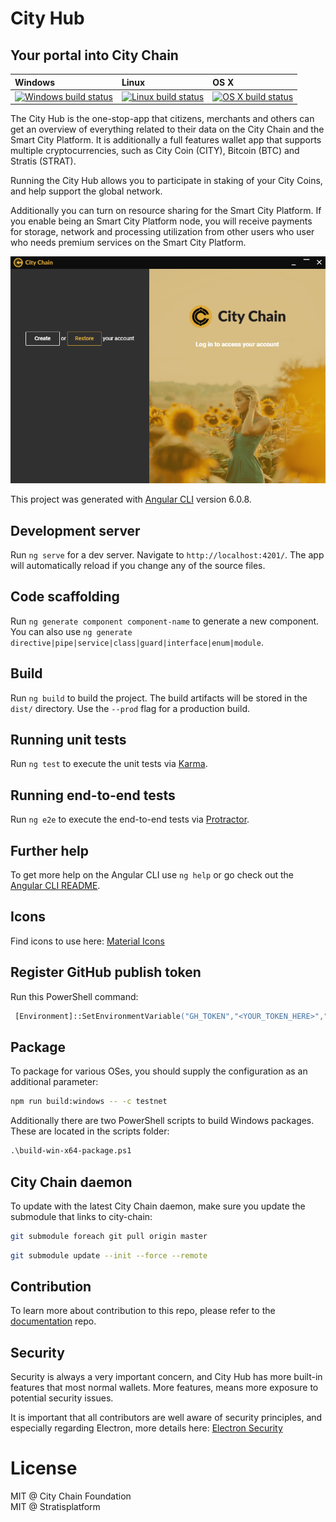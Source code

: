 City Hub
===============

Your portal into City Chain
----------------------------

| Windows | Linux | OS X |
| :---- | :------ | :---- |
[![Windows build status][1]][2] | [![Linux build status][3]][4] | [![OS X build status][5]][6] | 

[1]: https://ci.appveyor.com/api/projects/status/q795v9urpt9hw9j0/branch/master?svg=true
[2]: https://ci.appveyor.com/project/citychain/city-hub
[3]: https://travis-ci.org/CityChainFoundation/city-hub.svg?branch=master
[4]: https://travis-ci.org/CityChainFoundation/city-hub
[5]: https://travis-ci.org/CityChainFoundation/city-hub.svg?branch=master
[6]: https://travis-ci.org/CityChainFoundation/city-hub

The City Hub is the one-stop-app that citizens, merchants and others can get an overview of 
everything related to their data on the City Chain and the Smart City Platform.
It is additionally a full features wallet app that supports multiple cryptocurrencies, 
such as City Coin (CITY), Bitcoin (BTC) and Stratis (STRAT).

Running the City Hub allows you to participate in staking of your City Coins, and help 
support the global network. 

Additionally you can turn on resource sharing for the Smart City Platform. If you enable 
being an Smart City Platform node, you will receive payments for storage, network and 
processing utilization from other users who user who needs premium services on the 
Smart City Platform.

![City Hub screenshot (2018-07-18)](doc/images/2018-07-18.png "City Hub (2018-07-18)")

This project was generated with [Angular CLI](https://github.com/angular/angular-cli) version 6.0.8.

## Development server

Run `ng serve` for a dev server. Navigate to `http://localhost:4201/`. The app will automatically reload if you change any of the source files.

## Code scaffolding

Run `ng generate component component-name` to generate a new component. You can also use `ng generate directive|pipe|service|class|guard|interface|enum|module`.

## Build

Run `ng build` to build the project. The build artifacts will be stored in the `dist/` directory. Use the `--prod` flag for a production build.

## Running unit tests

Run `ng test` to execute the unit tests via [Karma](https://karma-runner.github.io).

## Running end-to-end tests

Run `ng e2e` to execute the end-to-end tests via [Protractor](http://www.protractortest.org/).

## Further help

To get more help on the Angular CLI use `ng help` or go check out the [Angular CLI README](https://github.com/angular/angular-cli/blob/master/README.md).

## Icons

Find icons to use here: [Material Icons](https://material.io/tools/icons/?style=outline)

## Register GitHub publish token

Run this PowerShell command:

```ps
 [Environment]::SetEnvironmentVariable("GH_TOKEN","<YOUR_TOKEN_HERE>","User")
```

## Package

To package for various OSes, you should supply the configuration as an additional parameter:

```sh
npm run build:windows -- -c testnet
```

Additionally there are two PowerShell scripts to build Windows packages. These are located in the scripts folder:

```ps
.\build-win-x64-package.ps1
```

## City Chain daemon

To update with the latest City Chain daemon, make sure you update the submodule that links to city-chain:

```sh
git submodule foreach git pull origin master
```

```sh
git submodule update --init --force --remote
```

## Contribution

To learn more about contribution to this repo, please refer to the [documentation](https://github.com/CityChainFoundation/documentation) repo.

## Security

Security is always a very important concern, and City Hub has more built-in features that most normal wallets. More features, 
means more exposure to potential security issues.

It is important that all contributors are well aware of security principles, and especially regarding Electron, 
more details here: [Electron Security](https://electronjs.org/docs/tutorial/security)

# License

MIT @ City Chain Foundation   
MIT @ Stratisplatform   

